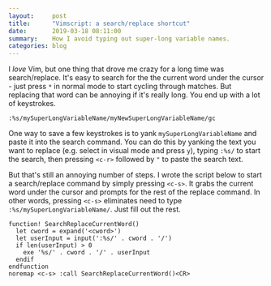 ```yaml
---
layout:     post
title:      "Vimscript: a search/replace shortcut"
date:       2019-03-18 08:11:00
summary:    How I avoid typing out super-long variable names.
categories: blog
---
```


I _love_ Vim, but one thing that drove me crazy for a long time was search/replace. It's easy to search for the the
current word under the cursor - just press `*` in normal mode to start cycling through matches. But replacing that
word can be annoying if it's really long. You end up with a lot of keystrokes.

```
:%s/mySuperLongVariableName/myNewSuperLongVariableName/gc
```

One way to save a few keystrokes is to yank `mySuperLongVariableName` and paste it into the search command. You can
do this by yanking the text you want to replace (e.g. select in visual mode and press `y`), typing `:%s/` to start the
search, then pressing `<c-r>` followed by `"` to paste the search text.

But that's still an annoying number of steps. I wrote the script below to start a search/replace command by
simply pressing `<c-s>`. It grabs the current word under the cursor and prompts for the rest of the replace command.
In other words, pressing `<c-s>` eliminates need to type `:%s/mySuperLongVariableName/`. Just fill out the rest. 

```vimscript
function! SearchReplaceCurrentWord()
  let cword = expand('<cword>')
  let userInput = input(':%s/' . cword . '/')
  if len(userInput) > 0
    exe '%s/' . cword . '/' . userInput
  endif
endfunction
noremap <c-s> :call SearchReplaceCurrentWord()<CR>
```
